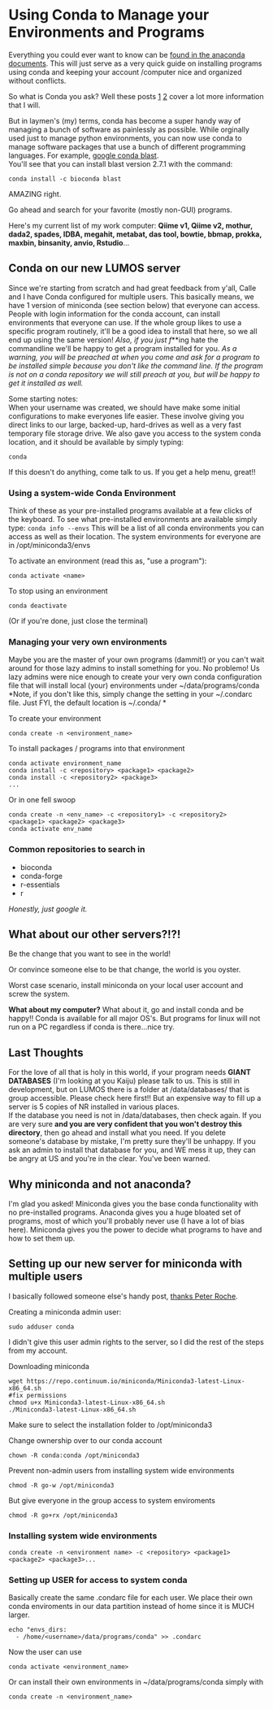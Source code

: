 # Using Conda to Manage your Environments and Programs
Everything you could ever want to know can be [found in the anaconda documents](https://conda.io/docs/user-guide/index.html). This will just serve as a very quick guide on installing programs using conda and keeping your account /computer nice and organized without conflicts.

So what is Conda you ask? Well these posts [1](https://jakevdp.github.io/blog/2016/08/25/conda-myths-and-misconceptions/) [2](https://medium.freecodecamp.org/why-you-need-python-environments-and-how-to-manage-them-with-conda-85f155f4353c) cover a lot more information that I will.

But in laymen's (my) terms, conda has become a super handy way of managing a bunch of software as painlessly as possible. While orginally used just to manage python environments, you can now use conda to manage software packages that use a bunch of different programming languages. For example, [google conda blast](http://lmgtfy.com/?q=conda+blast).  
You'll see that you can install blast version 2.7.1 with the command:
```
conda install -c bioconda blast
```
AMAZING right.  

Go ahead and search for your favorite (mostly non-GUI) programs.

Here's my current list of my work computer: **Qiime v1, Qiime v2, mothur, dada2, spades, IDBA, megahit, metabat, das tool, bowtie, bbmap, prokka, maxbin, binsanity, anvio, Rstudio**...

## Conda on our new LUMOS server
Since we're starting from scratch and had great feedback from y'all, Calle and I have Conda configured for multiple users. This basically means, we have 1 version of miniconda (see section below) that everyone can access. People with login information for the conda account, can install environments that everyone can use. If the whole group likes to use a specific program routinely, it'll be a good idea to install that here, so we all end up using the same version! *Also, if you just f***ing hate the commandline we'll be happy to get a program installed for you. *As a warning, you will be preached at when you come and ask for a program to be installed simple because you don't like the command line. If the program is not on a conda repository we will still preach at you, but will be happy to get it installed as well.* 

Some starting notes:  
When your username was created, we should have make some initial configurations to make everyones life easier. These involve giving you direct links to our large, backed-up, hard-drives as well as a very fast temporary file storage drive. We also gave you access to the system conda location, and it should be available by simply typing:
```
conda
```
If this doesn't do anything, come talk to us. If you get a help menu, great!!

### Using a system-wide Conda Environment
Think of these as your pre-installed programs available at a few clicks of the keyboard.
To see what pre-installed environments are available simply type:
```conda info --envs```
This will be a list of all conda environments you can access as well as their location. The system environments for everyone are in /opt/miniconda3/envs

To activate an environment (read this as, "use a program"):
```
conda activate <name>
```

To stop using an environment
```
conda deactivate
```
(Or if you're done, just close the terminal)

### Managing your very own environments
Maybe you are the master of your own programs (dammit!) or you can't wait around for those lazy admins to install something for you. No problemo! Us lazy admins were nice enough to create your very own conda configuration file that will install local (your) environments under ~/data/programs/conda
*Note, if you don't like this, simply change the setting in your ~/.condarc file. Just FYI, the default location is ~/.conda/ *

To create your environment
```
conda create -n <environment_name>
```
To install packages / programs into that environment
```
conda activate environment_name
conda install -c <repository> <package1> <package2>
conda install -c <repository2> <package3>
...
```

Or in one fell swoop
```
conda create -n <env_name> -c <repository1> -c <repository2> <package1> <package2> <package3>
conda activate env_name
```

### Common repositories to search in
  - bioconda
  - conda-forge
  - r-essentials
  - r

*Honestly, just google it.*

## What about our other servers?!?!
Be the change that you want to see in the world!  

Or convince someone else to be that change, the world is you oyster.

Worst case scenario, install miniconda on your local user account and screw the system.

**What about my computer?**
What about it, go and install conda and be happy!! Conda is available for all major OS's. But programs for linux will not run on a PC regardless if conda is there...nice try.

## Last Thoughts
For the love of all that is holy in this world, if your program needs **GIANT DATABASES** (I'm looking at you Kaiju) please talk to us. This is still in development, but on LUMOS there is a folder at /data/databases/ that is group accessible. Please check here first!! But an expensive way to fill up a server is 5 copies of NR installed in various places.  
If the database you need is not in /data/databases, then check again. If you are very sure **and you are very confident that you won't destroy this directory**, then go ahead and install what you need. If you delete someone's database by mistake, I'm pretty sure they'll be unhappy. If you ask an admin to install that database for you, and WE mess it up, they can be angry at US and you're in the clear. You've been warned.


## Why miniconda and not anaconda?
I'm glad you asked! Miniconda gives you the base conda functionality with no pre-installed programs. Anaconda gives you a huge bloated set of programs, most of which you'll probably never use (I have a lot of bias here). Miniconda gives you the power to decide what programs to have and how to set them up.

## Setting up our new server for miniconda with multiple users
I basically followed someone else's handy post, [thanks Peter Roche](https://medium.com/@pjptech/installing-anaconda-for-multiple-users-650b2a6666c6).


Creating a miniconda admin user:  
```
sudo adduser conda
```
I didn't give this user admin rights to the server, so I did the rest of the steps from my account.  

Downloading miniconda
```
wget https://repo.continuum.io/miniconda/Miniconda3-latest-Linux-x86_64.sh
#fix permissions
chmod u+x Miniconda3-latest-Linux-x86_64.sh
./Miniconda3-latest-Linux-x86_64.sh
```
Make sure to select the installation folder to /opt/miniconda3

Change ownership over to our conda account
```
chown -R conda:conda /opt/miniconda3
```
Prevent non-admin users from installing system wide environments
```
chmod -R go-w /opt/miniconda3
```
But give everyone in the group access to system enviroments
```
chmod -R go+rx /opt/miniconda3
```

### Installing system wide environments
```
conda create -n <environment name> -c <repository> <package1> <package2> <package3>...
```

### Setting up USER for access to system conda
Basically create the same .condarc file for each user. We place their own conda enviroments in our data partition instead of home since it is MUCH larger. 
```
echo "envs_dirs:
  - /home/<username>/data/programs/conda" >> .condarc
```
Now the user can use
```
conda activate <environment_name>
```
Or can install their own environments in ~/data/programs/conda simply with
```
conda create -n <environment_name>
```



